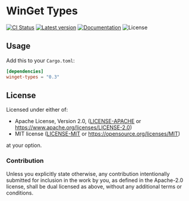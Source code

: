 # WinGet Types

[![CI Status](https://github.com/russellbanks/winget-types/workflows/CI/badge.svg)](https://github.com/russellbanks/winget-types/actions)
[![Latest version](https://img.shields.io/crates/v/winget-types.svg)](https://crates.io/crates/winget-types)
[![Documentation](https://docs.rs/winget-types/badge.svg)](https://docs.rs/winget-types)
![License](https://img.shields.io/crates/l/winget-types.svg)

## Usage

Add this to your `Cargo.toml`:

```toml
[dependencies]
winget-types = "0.3"
```

## License

Licensed under either of:

* Apache License, Version 2.0, ([LICENSE-APACHE](LICENSE-APACHE.md) or https://www.apache.org/licenses/LICENSE-2.0)
* MIT license ([LICENSE-MIT](LICENSE-MIT.md) or https://opensource.org/licenses/MIT)

at your option.

### Contribution

Unless you explicitly state otherwise, any contribution intentionally submitted
for inclusion in the work by you, as defined in the Apache-2.0 license, shall be dual licensed as above, without any
additional terms or conditions.

